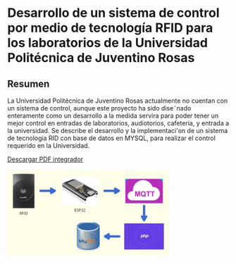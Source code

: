 # Desarrollo de un sistema de control por medio de tecnología RFID para los laboratorios de la Universidad Politécnica de Juventino Rosas 
## Resumen
La Universidad Politécnica de Juventino Rosas actualmente no cuentan con un sistema de control, aunque este proyecto ha sido dise˜nado enteramente como un desarrollo a la medida servira para poder tener un mejor control en entradas de laboratorios, audiotorios, cafeteria, y entrada a la universidad. Se describe el desarrollo y la implementaci'on de un sistema de tecnologia RID con base de datos en MYSQL, para realizar el control requerido en la Universidad.

[Descargar PDF integrador](https://github.com/Bdsign/Pintegrador/blob/main/Documento_PI.pdf)

![Herramientas utilizadas](https://github.com/Bdsign/Pintegrador/blob/main/Integrador.png)

